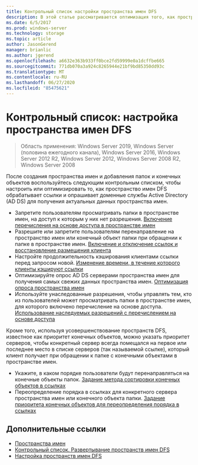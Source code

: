 ```yaml
---
title: Контрольный список настройки пространства имен DFS
description: В этой статье рассматривается оптимизация того, как пространство имен DFS обрабатывает ссылки и опрашивает AD DS на предмет актуальных данных пространства имен.
ms.date: 6/5/2017
ms.prod: windows-server
ms.technology: storage
ms.topic: article
author: JasonGerend
manager: brianlic
ms.author: jgerend
ms.openlocfilehash: a6632e363b933ff0bce2fd59999e0a1dcffbe665
ms.sourcegitcommit: 771db070a3a924c8265944e21bf9bd85350dd93c
ms.translationtype: MT
ms.contentlocale: ru-RU
ms.lasthandoff: 06/27/2020
ms.locfileid: "85475621"
---
```

# <a name="checklist-tune-a-dfs-namespace"></a>Контрольный список: настройка пространства имен DFS

> Область применения: Windows Server 2019, Windows Server (половина ежегодного канала), Windows Server 2016, Windows Server 2012 R2, Windows Server 2012, Windows Server 2008 R2, Windows Server 2008

После создания пространства имен и добавления папок и конечных объектов воспользуйтесь следующим контрольным списком, чтобы настроить или оптимизировать то, как пространство имен DFS обрабатывает ссылки и опрашивает доменные службы Active Directory (AD DS) для получения актуальных данных пространства имен.

-   Запретите пользователям просматривать папки в пространстве имен, на доступ к которым у них нет разрешения. [Включение перечисления на основе доступа в пространстве имен](enable-access-based-enumeration-on-a-namespace.md)
-   Разрешите или запретите пользователям перенаправление на пространство имен или конечный объект папки при обращении к папке в пространстве имен. [Включение и отключение ссылок и восстановление размещения клиента](enable-or-disable-referrals-and-client-failback.md)
-   Настройте продолжительность кэширования клиентами ссылки перед запросом новой. [Изменение времени, в течение которого клиенты кэшируют ссылки](change-the-amount-of-time-that-clients-cache-referrals.md)
-   Оптимизируйте опрос AD DS серверами пространства имен для получения самых свежих данных пространства имен. [Оптимизация опроса пространства имен](optimize-namespace-polling.md)
-   Используйте унаследованные разрешения, чтобы управлять тем, кто из пользователей может просматривать папки в пространстве имен, для которого включено перечисление на основе доступа. [Использование наследуемых разрешений с перечислением на основе доступа](using-inherited-permissions-with-access-based-enumeration.md)

Кроме того, используя усовершенствование пространств DFS, известное как приоритет конечных объектов, можно указать приоритет серверов, чтобы конкретный сервер всегда помещался на первое или последнее место в списке серверов (так называемой ссылке), который клиент получает при обращении к папке с конечными объектами в пространстве имен.

-   Укажите, в каком порядке пользователи будут перенаправляться на конечные объекты папок. [Задание метода сортировки конечных объектов в ссылках](set-the-ordering-method-for-targets-in-referrals.md)
-   Переопределение порядка в ссылках для конкретного сервера пространства имен или конечного объекта папки. [Задание приоритета конечных объектов для переопределения порядка в ссылках](set-target-priority-to-override-referral-ordering.md)

## <a name="additional-references"></a>Дополнительные ссылки

-   [Пространства имен](https://technet.microsoft.com/library/cc771914(v=ws.11).aspx)
-   [Контрольный список. Развертывание пространств имен DFS](checklist-deploy-dfs-namespaces.md)
-   [Настройка пространств имен DFS](tuning-dfs-namespaces.md)


